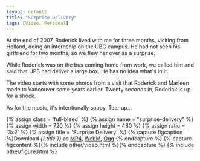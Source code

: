 ```yaml
---
layout: default
title: "Surprise Delivery"
tags: [Video, Personal]
---
```


At the end of 2007, Roderick lived with me for three months, visiting from Holland, doing an internship on the UBC campus. He had not seen his girlfriend for two months, so we flew her over as a surprise.

While Roderick was on the bus coming home from work, we called him and said that UPS had deliver a large box. He has no idea what's in it.

The video starts with some photos from a visit that Roderick and Marleen made to Vancouver some years earlier. Twenty seconds in, Roderick is up for a shock.

As for the music, it's intentionally sappy. Tear up...

{% assign class = 'full-bleed' %}
{% assign name = "surprise-delivery" %}
{% assign width = 720 %}
{% assign height = 480 %}
{% assign ratio = '3x2' %}
{% assign title = 'Surprise Delivery' %}
{% capture figcaption %}Download <i>{{ title }}</i> as 
<a href="/videos/{{ name }}.{{ width }}x{{ height }}.mp4">MP4</a>,
<a href="/videos/{{ name }}.{{ width }}x{{ height }}.webm">WebM</a>,
<a href="/videos/{{ name }}.{{ width }}x{{ height }}.ogv">Ogg</a>.{% endcapture %}
{% capture figcontent %}{% include other/video.html %}{% endcapture %}
{% include other/figure.html %}

